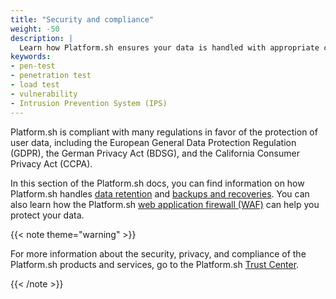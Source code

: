 ```yaml
---
title: "Security and compliance"
weight: -50
description: |
  Learn how Platform.sh ensures your data is handled with appropriate care and according to industry standards.
keywords:
- pen-test
- penetration test
- load test
- vulnerability
- Intrusion Prevention System (IPS)
---
```


Platform.sh is compliant with many regulations in favor of the protection of user data,
including the European General Data Protection Regulation (GDPR),
the German Privacy Act (BDSG),
and the California Consumer Privacy Act (CCPA).

In this section of the Platform.sh docs,
you can find information on how Platform.sh handles [data retention](./data-retention.md)
and [backups and recoveries](./backups.md).
You can also learn how the Platform.sh [web application firewall (WAF)](./web-application-firewall/waf.md)
can help you protect your data.

{{< note theme="warning" >}}

For more information about the security, privacy,
and compliance of the Platform.sh products and services,
go to the Platform.sh [Trust Center](https://platform.sh/trust-center/).

{{< /note >}}
